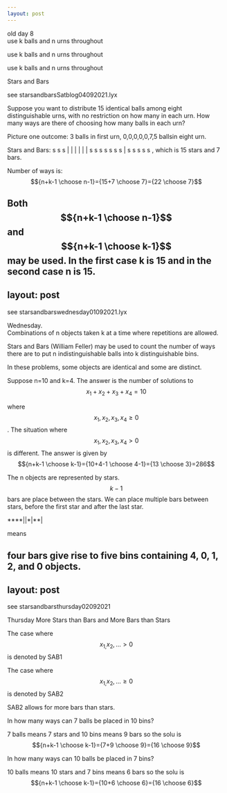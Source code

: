 ```yaml
---  
layout: post  
---  
```


old day 8  
use k balls and n urns throughout

use k balls and n urns throughout

use k balls and n urns throughout


Stars and Bars  

see starsandbarsSatblog04092021.lyx  

Suppose you want to distribute 15 identical balls among eight distinguishable urns, with no restriction on how many in each urn. How many ways are there of choosing how many balls in each urn?

Picture one outcome: 3 balls in first urn, 0,0,0,0,0,7,5 ballsin eight urn.

Stars and Bars: s s s \| \| \| \| \| \| s s s s s s s \| s s s s s , which is 15 stars and 7 bars.

Number of ways is: $${n+k-1 \choose n-1}={15+7 \choose 7}={22 \choose 7}$$

Both $${n+k-1 \choose n-1}$$ and $${n+k-1 \choose k-1}$$ may be used. In the first case k is 15 and in the second case n is 15.  
---  
layout: post  
---  
see starsandbarswednesday01092021.lyx  

Wednesday.  
Combinations of n objects taken k at a time where repetitions are allowed.

Stars and Bars (William Feller) may be used to count the number of ways there are to put n indistinguishable balls into k distinguishable bins.

In these problems, some objects are identical and some are distinct.

Suppose n=10 and k=4. The answer is the number of solutions to $$x_{1}+x_{2}+x_{3}+x_{4}=10$$

where $$x_{1},x_{2},x_{3},x_{4}\geq0$$. The situation where $$x_{1},x_{2},x_{3},x_{4}>0$$ is different. The answer is given by $${n+k-1 \choose k-1}={10+4-1 \choose 4-1}={13 \choose 3}=286$$  

The n objects are represented by stars. $$k-1$$ bars are place between the stars. We can place multiple bars between stars, before the first star and after the last star.

\*\*\*\*\|\|\*\|\*\*\|

means

four bars give rise to five bins containing 4, 0, 1, 2, and 0 objects.  
---  
layout: post  
---   
see starsandbarsthursday02092021    

Thursday More Stars than Bars and More Bars than Stars

The case where $$x_{1,}x_{2},...>0$$ is denoted by SAB1

The case where $$x_{1,}x_{2},...\geq0$$ is denoted by SAB2

SAB2 allows for more bars than stars.

In how many ways can 7 balls be placed in 10 bins?

7 balls means 7 stars and 10 bins means 9 bars so the solu is $${n+k-1 \choose k-1}={7+9 \choose 9}={16 \choose 9}$$

In how many ways can 10 balls be placed in 7 bins?

10 balls means 10 stars and 7 bins means 6 bars so the solu is $${n+k-1 \choose k-1}={10+6 \choose 6}={16 \choose 6}$$
